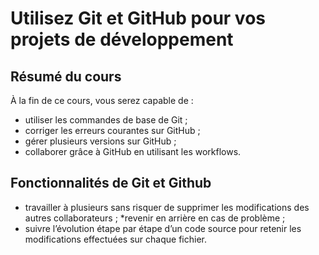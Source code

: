 # Utilisez Git et GitHub pour vos projets de développement

## Résumé du cours
À la fin de ce cours, vous serez capable de :
* utiliser les commandes de base de Git ;
* corriger les erreurs courantes sur GitHub ;
* gérer plusieurs versions sur GitHub ;
* collaborer grâce à GitHub en utilisant les workflows.

## Fonctionnalités de Git et Github
* travailler à plusieurs sans risquer de supprimer les modifications des autres collaborateurs ;
*revenir en arrière en cas de problème ;
* suivre l’évolution étape par étape d’un code source pour retenir les modifications effectuées sur chaque fichier.